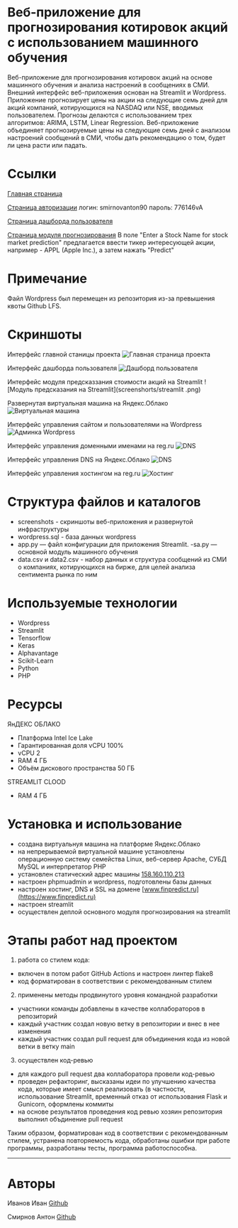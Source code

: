 # Веб-приложение для прогнозирования котировок акций с использованием машинного обучения
Веб-приложение для прогнозирования котировок акций на основе машинного обучения и анализа настроений в сообщениях в СМИ.
Внешний интерфейс веб-приложения основан на Streamlit и Wordpress. 
Приложение прогнозирует цены на акции на следующие семь дней для акций компаний, котирующихся на NASDAQ или NSE, вводимых пользователем. 
Прогнозы делаются с использованием трех алгоритмов: ARIMA, LSTM, Linear Regression. 
Веб-приложение объединяет прогнозируемые цены на следующие семь дней с анализом настроений сообщений в СМИ, чтобы дать рекомендацию о том, будет ли цена расти или падать.

# Ссылки

[Главная страница](https://github.com/smirnovanton90)

[Страница авторизации](http://158.160.110.213/login/)
логин: smirnovanton90
пароль: 776146vA

[Страница дашборда пользователя](http://158.160.110.213/login/)

[Страница модуля прогнозирования](https://vin-57-equity-market-prediction-app-f4fs3v.streamlit.app/)
В поле "Enter a Stock Name for stock market prediction" предлагается ввести тикер интересующей акции, например - APPL (Apple Inc.), а затем нажать "Predict"


# Примечание
Файл Wordpress был перемещен из репозитория из-за превышения квоты Github LFS. 

# Скриншоты
Интерфейс главной станицы проекта
![Главная страница проекта](screenshorts/main.png)

Интерфейс дашборда пользователя
![Дашборд пользователя](screenshorts/dashboard.png)

Интерфейс модуля предсказзания стоимости акций на Streamlit
![Модуль предсказания на Streamlit](screenshorts/streamlit .png)

Развернутая виртуальная машина на Яндекс.Облако
![Виртуальная машина](screenshorts/virtual_machine.png)

Интерфейс управления сайтом и пользователями на Wordpress
![Админка Wordpress](screenshorts/wordpress.png)

Интерфейс управления доменными именами на reg.ru
![DNS](screenshorts/domain.png)

Интерфейс управления DNS на Яндекс.Облако
![DNS](screenshorts/dns.png)

Интерфейс управления хостингом на reg.ru
![Хостинг](screenshorts/hosting.png)


# Структура файлов и каталогов
- screenshots - cкриншоты веб-приложения и развернутой инфраструктуры
- wordpress.sql - база данных wordpress
- app.py — файл конфигурации для приложения Streamlit.
-sa.py — основной модуль машинного обучения
- data.csv и data2.csv - набор данных и структура сообщений из СМИ о компаниях, котирующихся на бирже, для целей анализа сентимента рынка по ним

# Используемые технологии
- Wordpress
- Streamlit
- Tensorflow
- Keras
- Alphavantage
- Scikit-Learn
- Python
- PHP

#  Ресурсы
ЯнДЕКС ОБЛАКО
- Платформа Intel Ice Lake
- Гарантированная доля vCPU 100%
- vCPU 2
- RAM 4 ГБ
- Объём дискового пространства 50 ГБ

STREAMLIT CLOOD
- RAM 4 ГБ



# Установка и использование
- создана виртуальнуя машина на платформе Яндекс.Облако
- на непрерываемой виртуальной машине установлены операционную систему семейства Linux, веб-сервер Apache, СУБД MySQL и интерпретатор PHP
- установлен статический адрес машины [158.160.110.213](http://158.160.110.213/)
- настроен phpmuadmin и wordpress, подготовлены базы данных 
- настроен хостинг, DNS и SSL на домене [www.finpredict.ru](https://www.finpredict.ru)
- настроен streamlit
- осуществлен деплой основного модуля прогнозирования на streamlit


# Этапы работ над проектом
1) работа со стилем кода:
- включен в потом работ GitHub Actions и настроен линтер flake8
- код форматирован в соответствии с рекомендованным стилем

2) применены методы продвинутого уровня командной разработки
- участники команды добавлены в качестве коллабораторов в репозиторий
- каждый участник создал новую ветку в репозитории и внес в нее изменения
- каждый участник создал pull request для объединения кода из новой ветки в ветку main

3) осуществлен код-ревью 
- для каждого pull request два коллаборатора провели код-ревью
- проведен рефакторинг, высказаны идеи по улучшению качества кода, которые имеет смысл реализовать (в частности, использование Streamlit, временный отказ от использования Flask и Gunicorn, оформлены коммиты
- на основе результатов проведения код ревью хозяин репозитория выполнил объдинение pull request

Таким образом, форматирован код в соответствии с рекомендованным стилем, устранена повторяемость кода, 
обработаны ошибки при работе программы, разработаны тесты, программа работоспособна.


* * *

# Авторы
Иванов Иван
[Github](https://github.com/vin-57)

Смирнов Антон
[Github](https://github.com/smirnovanton90)
